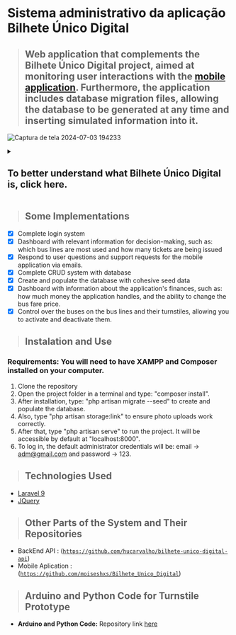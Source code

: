 <h1>Sistema administrativo da aplicação Bilhete Único Digital</h1>

> ## Web application that complements the  Bilhete Único Digital project, aimed at monitoring user interactions with the  <a href="https://github.com/moiseshxs/Bilhete_Unico_Digital">mobile application</a>. Furthermore, the application includes database migration files, allowing the database to be generated at any time and inserting simulated information into it.

![Captura de tela 2024-07-03 194233](https://github.com/hucarvalho/bilhete-unico-digital-adm/assets/142733241/004f34a4-e090-41b7-b131-6d92312a74d4)


<details>
  <summary><h2>To better understand what Bilhete Único Digital is, click here.</h2></summary>
  
  ## Abstract

  > The "Digital Single Ticket" project proposes the implementation of an innovative application to replace the conventional single ticket system used in the city of São Paulo. Coupled with the application, a prototype of a low-cost electronic turnstile using Arduino has been developed, which will be capable of reading the QR code generated by the application, potentially replacing the conventional turnstiles used on buses in the city of São Paulo. This application aims to enhance the experience of public transportation users by offering a digitized and integrated solution for payment and access to transportation services. The Digital Single Ticket offers a mobile platform that allows users to conveniently load credits through secure online transactions, eliminating the dependence on physical recharge points. Additionally, the application provides an intuitive interface for credit management, trip history inquiries, and real-time notifications about available balance. Noteworthy is the integration of the Digital Single Ticket with various modes of transportation, including buses, subways, trains, and ride-hailing services, promoting a smoother and intermodal travel experience for users. In summary, the Digital Single Ticket represents an innovative and technologically advanced proposal to modernize the public transportation system in São Paulo, offering convenience, efficiency, and accessibility to users while driving the digitization and optimization of urban services offered by the city. 

Keywords: public transportation. Application. Arduino. single ticket. digitization.

  
</details>


> ## Some Implementations

- [X] Complete login system
- [X] Dashboard with relevant information for decision-making, such as: which bus lines are most used and how many tickets are being issued
- [X] Respond to user questions and support requests for the mobile application via emails.
- [X] Complete CRUD system with database
- [X] Create and populate the database with cohesive seed data
- [X] Dashboard with information about the application's finances, such as: how much money the application handles, and the ability to change the bus fare price.
- [X] Control over the buses on the bus lines and their turnstiles, allowing you to activate and deactivate them.

> ## Instalation and Use
 ### Requirements: You will need to have XAMPP and Composer installed on your computer.
1. Clone the repository
2. Open the project folder in a terminal and type: "composer install".
3. After installation, type: "php artisan migrate --seed" to create and populate the database.
4. Also, type "php artisan storage:link" to ensure photo uploads work correctly.
5. After that, type "php artisan serve" to run the project. It will be accessible by default at "localhost:8000".
6. To log in, the default administrator credentials will be: email -> adm@gmail.com and password -> 123.

> ## Technologies Used
+ [Laravel 9]("https://laravel.com/docs/9.x")
+ [JQuery]("https://laravel.com/docs/9.x")
> ## Other Parts of the System and Their Repositories

+ BackEnd API : (<a href="https://github.com/hucarvalho/bilhete-unico-digital-api">`https://github.com/hucarvalho/bilhete-unico-digital-api`</a>)
+ Mobile Aplication : (<a href="https://github.com/moiseshxs/Bilhete_Unico_Digital">`https://github.com/moiseshxs/Bilhete_Unico_Digital`</a>)

> ## Arduino and Python Code for Turnstile Prototype

- **Arduino and Python Code:** Repository link [here](https://github.com/hucarvalho/bilhete_unico_digital_catraca)



